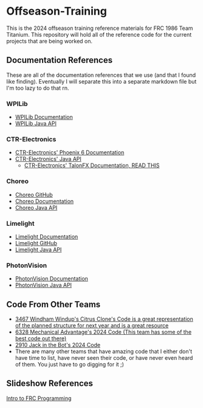 # Offseason-Training

This is the 2024 offseason training reference materials for FRC 1986 Team Titanium. This repository will hold all of the reference code for the current projects that are being worked on.

## Documentation References

These are all of the documentation references that we use (and that I found like finding). Eventually I will separate this into a separate markdown file but I'm too lazy to do that rn.

### WPILib
- [WPILib Documentation](https://docs.wpilib.org/en/latest/)
- [WPILib Java API](https://github.wpilib.org/allwpilib/docs/development/java/index.html)

### CTR-Electronics
- [CTR-Electronics' Phoenix 6 Documentation](https://v6.docs.ctr-electronics.com/en/latest/)
- [CTR-Electronics' Java API](https://api.ctr-electronics.com/phoenix6/latest/java/)
  - [CTR-Electronics' TalonFX Documentation, READ THIS](https://v6.docs.ctr-electronics.com/en/latest/docs/api-reference/device-specific/talonfx/talonfx-control-intro.html)

### Choreo
- [Choreo GitHub](https://github.com/SleipnirGroup/Choreo/)
- [Choreo Documentation](https://sleipnirgroup.github.io/Choreo/)
- [Choreo Java API](https://sleipnirgroup.github.io/Choreo/api/choreolib/java/index.html)

### Limelight
- [Limelight Documentation](https://docs.limelightvision.io/docs/docs-limelight/getting-started/summary)
- [Limelight GitHub](https://github.com/LimelightVision/limelightlib-wpijava?tab=readme-ov-file)
- [Limelight Java API](https://limelightlib-wpijava-reference.limelightvision.io/frc/robot/package-summary.html)

### PhotonVision
- [PhotonVision Documentation](https://docs.photonvision.org/en/latest/)
- [PhotonVision Java API](https://javadocs.photonvision.org/)

## Code From Other Teams
- [3467 Windham Windup's Citrus Clone's Code is a great representation of the planned structure for next year and is a great resource](https://github.com/WHS-FRC-3467/Skip-5.14-Offseason-BlackCherry/tree/main)
- [6328 Mechanical Advantage's 2024 Code (This team has some of the best code out there)](https://github.com/Mechanical-Advantage/RobotCode2024)
- [2910 Jack in the Bot's 2024 Code](https://github.com/FRCTeam2910/2024CompetitionRobot-Public/tree/main)
- There are many other teams that have amazing code that I either don't have time to list, have never seen their code, or have never even heard of them. You just have to go digging for it ;)

## Slideshow References
[Intro to FRC Programming](https://1drv.ms/p/c/140b175b28390763/Eff04tL-RnpPkCNjbxTWMCYBeYxkgJjeekJcNyUKwGsq2g?e=euwcTU)
